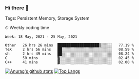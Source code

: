 ### Hi there 👋

Tags: Persistent Memory, Storage System

<!--

[![Anurag's github stats](https://github-readme-stats.vercel.app/api?username=wwyf)](https://github.com/anuraghazra/github-readme-stats)

[![Anurag's github stats](https://github-readme-stats.vercel.app/api?username=wwyf&count_private=true)](https://github.com/anuraghazra/github-readme-stats)


[![Top Langs](https://github-readme-stats.vercel.app/api/top-langs/?username=wwyf&count_private=true&&hide=jupyter%20notebook,html)](https://github.com/anuraghazra/github-readme-stats)



-->


⏱ Weekly coding time

<!--START_SECTION:waka-->
```text
Week: 18 May, 2021 - 25 May, 2021

Other   26 hrs 26 mins  ███████████████████▒░░░░░   77.19 % 
TeX     2 hrs 56 mins   ██░░░░░░░░░░░░░░░░░░░░░░░   08.59 % 
sh      2 hrs 49 mins   ██░░░░░░░░░░░░░░░░░░░░░░░   08.24 % 
C       50 mins         ▓░░░░░░░░░░░░░░░░░░░░░░░░   02.45 % 
C++     41 mins         ▓░░░░░░░░░░░░░░░░░░░░░░░░   02.00 % 
```
<!--END_SECTION:waka-->



[![Anurag's github stats](https://github-readme-stats.vercel.app/api?username=wwyf&count_private=true&show_icons=true&hide_border=true)](https://github.com/anuraghazra/github-readme-stats) [![Top Langs](https://github-readme-stats.vercel.app/api/top-langs/?username=wwyf&count_private=true&hide=jupyter%20notebook,html,OpenEdge%20ABL&langs_count=10&layout=compact&hide_border=true)](https://github.com/anuraghazra/github-readme-stats)

<!--

[![willianrod's wakatime stats](https://github-readme-stats.vercel.app/api/wakatime?username=wwyf)](https://github.com/anuraghazra/github-readme-stats)


-->
